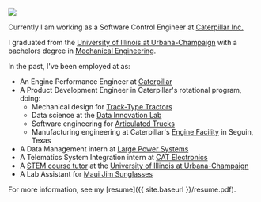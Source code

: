 <a class="site-avatar"><img src="{{ site.baseurl }}/images/portrait-photo.png" /></a>

Currently I am working as a Software Control Engineer at [Caterpillar Inc.](http://www.caterpillar.com/)

I graduated from the [University of Illinois at Urbana-Champaign](http://illinois.edu/) with a bachelors degree in [Mechanical Engineering](http://mechanical.illinois.edu/).

In the past, I've been employed at as:
  *  An Engine Performance Engineer at [Caterpillar](http://www.caterpillar.com/)
  *  A Product Development Engineer in Caterpillar's rotational program, doing: 
     *  Mechanical design for [Track-Type Tractors](https://www.cat.com/en_US/products/new/equipment/dozers.html)
     *  Data science at the [Data Innovation Lab](https://www.caterpillar.com/en/company/innovation/customer-solutions/data-analytics/innovation-lab.html)
     *  Software engineering for [Articulated Trucks](https://www.cat.com/en_US/products/new/equipment/articulated-trucks.html)
     *  Manufacturing engineering at Caterpillar's [Engine Facility](https://www.equipmentworld.com/inside-cat-seguin-engine/) in Seguin, Texas
  *  A Data Management intern at [Large Power Systems](https://www.cat.com/en_US/products/new/power-systems.html)
  *  A Telematics System Integration intern at [CAT Electronics](https://www.cat.com/en_US/products/new/technology/link/link/1000030230.html)
  *  A [STEM course tutor](http://care.engineering.illinois.edu/) at the [University of Illinois at Urbana-Champaign](http://illinois.edu/)
  *  A Lab Assistant for [Maui Jim Sunglasses](https://www.mauijim.com/)

For more information, see my [resume]({{ site.baseurl }}/resume.pdf).


<!-- <a class="project-euler"><img src="https://projecteuler.net/profile/andrewcharlesjensen.png" /></a> -->
